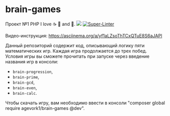 # brain-games
Проект №1 PHP
I love :coffee: :pizza: and :dancer:.
<a href="https://codeclimate.com/github/Agevork2020/brain-games/maintainability"><img src="https://api.codeclimate.com/v1/badges/a99a88d28ad37a79dbf6/maintainability" /></a>
[![Super-Linter](https://github.com/Agevork2020/php-project-lvl1/workflows/Super-Linter/badge.svg)](https://github.com/Agevork2020/php-project-lvl1/actions)


Видео-инструкция: https://asciinema.org/a/yf1aLZsoThTCxQTuE8S6aJAPl


Данный репозиторий содержит код, описывающий логику пяти математических игр. Каждая игра продолжается до трех побед. Условия игры вы сможете прочитать при запуске через введение названия игр в консоли:

- `brain-progression`,
- `brain-prime`,
- `brain-gcd`,
- `brain-even`,
- `brain-calc`.

Чтобы скачать игру, вам необходимо ввести в консоли "composer global require agevork1/brain-games @dev".
